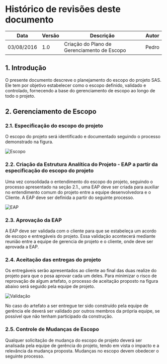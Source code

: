 # Histórico de revisões deste documento

|Data       |Versão|Descrição     |Autor  |
|-----------|------|--------------|-------|
| 03/08/2016| 1.0  | Criação do Plano de Gerenciamento de Escopo| Pedro|

## 1. Introdução
O presente documento descreve o planejamento do escopo do projeto SAS. Ele tem por objetivo estabelecer como o escopo definido, validado e controlado, fornecendo a base do gerenciamento de escopo ao longo de todo o projeto.

## 2. Gerenciamento de Escopo
### 2.1. Especificação do escopo do projeto
O escopo do projeto será identificado e documentado seguindo o processo demonstrado na figura.

![Escopo](https://raw.githubusercontent.com/wiki/fga-gpp-mds/2016.2-SAS_FGA/img/definicao_escopo.png) 

### 2.2. Criação da Estrutura Analítica do Projeto - EAP a partir da especificação do escopo do projeto
Uma vez consolidada o entendimento do escopo do projeto, seguindo o processo apresentado na seção 2.1., uma EAP deve ser criada para auxiliar no entendimento comum do projeto entre a equipe desenvolvedora e o Cliente.
A EAP deve ser definida a partir do seguinte processo.

![EAP](https://raw.githubusercontent.com/wiki/fga-gpp-mds/2016.2-SAS_FGA/img/definicao_eap.png) 

### 2.3. Aprovação da EAP
A EAP deve ser validada com o cliente para que se estabeleça um acordo de escopo e entregáveis do projeto.
Essa validação acontecerá mediante reunião entre a equipe de gerencia de projeto e o cliente, onde deve ser aprovada a EAP.

### 2.4. Aceitação das entregas do projeto
Os entregáveis serão apresentados ao cliente ao final das duas realize do projeto para que o posa aprovar cada um deles.
Para minimizar o risco de reprovação de algum artefato, o processo de aceitação proposto na figura abaixo será seguido pela equipe de projeto.

![Validação](https://raw.githubusercontent.com/wiki/fga-gpp-mds/2016.2-SAS_FGA/img/validacao.png) 

No caso do artefato a ser entregue ter sido construído pela equipe de gerência ele deverá ser validado por outros membros da própria equipe, se possível que não tenham participado da construção.

### 2.5. Controle de Mudanças de Escopo
Qualquer solicitação de mudança do escopo de projeto deverá ser analisada pela equipe de gerência do projeto, tendo em vista o impacto e a relevância da mudança proposta.
Mudanças no escopo devem obedecer o seguinte processo.